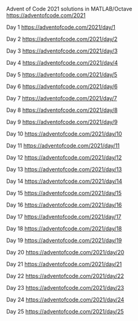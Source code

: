 Advent of Code 2021 solutions in MATLAB/Octave
https://adventofcode.com/2021

Day 1
https://adventofcode.com/2021/day/1

Day 2
https://adventofcode.com/2021/day/2

Day 3
https://adventofcode.com/2021/day/3

Day 4
https://adventofcode.com/2021/day/4

Day 5
https://adventofcode.com/2021/day/5

Day 6
https://adventofcode.com/2021/day/6

Day 7
https://adventofcode.com/2021/day/7

Day 8
https://adventofcode.com/2021/day/8

Day 9
https://adventofcode.com/2021/day/9

Day 10
https://adventofcode.com/2021/day/10

Day 11
https://adventofcode.com/2021/day/11

Day 12
https://adventofcode.com/2021/day/12

Day 13
https://adventofcode.com/2021/day/13

Day 14
https://adventofcode.com/2021/day/14

Day 15
https://adventofcode.com/2021/day/15

Day 16
https://adventofcode.com/2021/day/16

Day 17
https://adventofcode.com/2021/day/17

Day 18
https://adventofcode.com/2021/day/18

Day 19
https://adventofcode.com/2021/day/19

Day 20
https://adventofcode.com/2021/day/20

Day 21
https://adventofcode.com/2021/day/21

Day 22
https://adventofcode.com/2021/day/22

Day 23
https://adventofcode.com/2021/day/23

Day 24
https://adventofcode.com/2021/day/24

Day 25
https://adventofcode.com/2021/day/25


